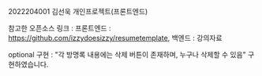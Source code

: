 2022204001 김선욱 개인프로젝트(프론트엔드)

참고한 오픈소스 링크 : 프론트엔드 : https://github.com/izzydoesizzy/resumetemplate, 백엔드 : 강의자료

optional 구현 :  "각 방명록 내용에는 삭제 버튼이 존재하며, 누구나 삭제할 수 있음" 구현하였습니다. 
